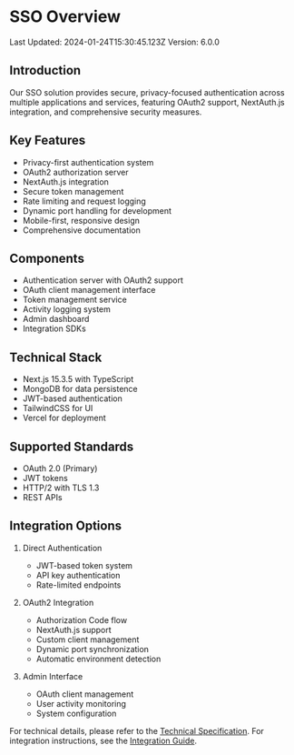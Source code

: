 # SSO Overview

Last Updated: 2024-01-24T15:30:45.123Z
Version: 6.0.0

## Introduction
Our SSO solution provides secure, privacy-focused authentication across multiple applications and services, featuring OAuth2 support, NextAuth.js integration, and comprehensive security measures.

## Key Features
- Privacy-first authentication system
- OAuth2 authorization server
- NextAuth.js integration
- Secure token management
- Rate limiting and request logging
- Dynamic port handling for development
- Mobile-first, responsive design
- Comprehensive documentation

## Components
- Authentication server with OAuth2 support
- OAuth client management interface
- Token management service
- Activity logging system
- Admin dashboard
- Integration SDKs

## Technical Stack
- Next.js 15.3.5 with TypeScript
- MongoDB for data persistence
- JWT-based authentication
- TailwindCSS for UI
- Vercel for deployment

## Supported Standards
- OAuth 2.0 (Primary)
- JWT tokens
- HTTP/2 with TLS 1.3
- REST APIs

## Integration Options
1. Direct Authentication
   - JWT-based token system
   - API key authentication
   - Rate-limited endpoints

2. OAuth2 Integration
   - Authorization Code flow
   - NextAuth.js support
   - Custom client management
   - Dynamic port synchronization
   - Automatic environment detection

3. Admin Interface
   - OAuth client management
   - User activity monitoring
   - System configuration

For technical details, please refer to the [Technical Specification](technical-spec.md).
For integration instructions, see the [Integration Guide](integration-guide.md).
